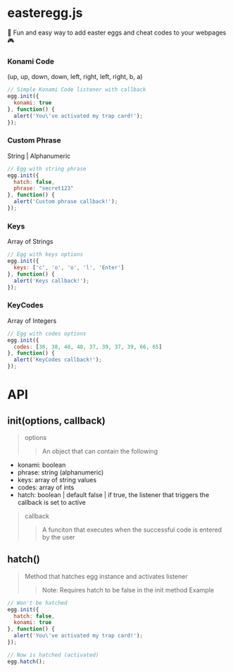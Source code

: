 # easteregg.js
:tada: Fun and easy way to add easter eggs and cheat codes to your webpages :video_game:

### Konami Code
(up, up, down, down, left, right, left, right, b, a)
```javascript
// Simple Konami Code listener with callback
egg.init({
  konami: true
}, function() {
  alert('You\'ve activated my trap card!');
});
```

### Custom Phrase
String | Alphanumeric
```javascript
// Egg with string phrase
egg.init({
  hatch: false,
  phrase: "secret123"
}, function() {
  alert('Custom phrase callback!');
});
```

### Keys
Array of Strings
```javascript
// Egg with keys options
egg.init({
  keys: ['c', 'o', 'o', 'l', 'Enter']
}, function() {
  alert('Keys callback!');
});
```

### KeyCodes
Array of Integers
```javascript
// Egg with codes options
egg.init({
  codes: [38, 38, 40, 40, 37, 39, 37, 39, 66, 65]
}, function() {
  alert('KeyCodes callback!');
});
```

# API

## init(options, callback)
> options
>> An object that can contain the following
* konami: boolean
* phrase: string (alphanumeric)
* keys: array of string values
* codes: array of ints
* hatch: boolean | default false | if true, the listener that triggers the callback is set to active

> callback
>> A funciton that executes when the successful code is entered by the user

## hatch()
> Method that hatches egg instance and activates listener
>> Note: Requires hatch to be false in the init method
> Example

```javascript
// Won't be hatched
egg.init({
  hatch: false,
  konami: true
}, function() {
  alert('You\'ve activated my trap card!');
});

// Now is hatched (activated)
egg.hatch();
```
